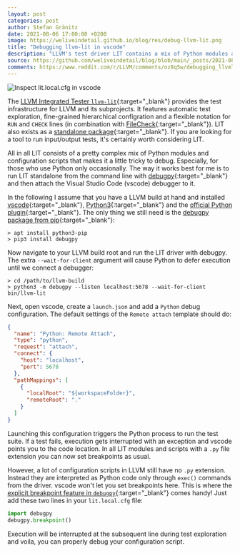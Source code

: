 ```yaml
---
layout: post
categories: post
author: Stefan Gränitz
date: 2021-08-06 17:00:00 +0200
image: https://weliveindetail.github.io/blog/res/debug-llvm-lit.png
title: "Debugging llvm-lit in vscode"
description: "LLVM's test driver LIT contains a mix of Python modules and configuration scripts that can be a little tricky to debug"
source: https://github.com/weliveindetail/blog/blob/main/_posts/2021-08-06-debug-llvm-lit.md
comments: https://www.reddit.com/r/LLVM/comments/oz8q5w/debugging_llvmlit_in_vscode/
---
```


![Inspect lit.local.cfg in vscode](https://weliveindetail.github.io/blog/res/debug-llvm-lit.png)

The [LLVM Integrated Tester `llvm-lit`](https://llvm.org/docs/CommandGuide/lit.html){:target="_blank"} provides the test infrastructure for LLVM and its subprojects. It features automatic test exploration, fine-grained hierarchical configration and a flexible notation for `RUN` and `CHECK` lines (in combination with [FileCheck](https://llvm.org/docs/CommandGuide/FileCheck.html){:target="_blank"}). LIT also exists as a [standalone package](https://pypi.org/project/lit/){:target="_blank"}. If you are looking for a tool to run input/output tests, it's certainly worth considering LIT.

All in all LIT consists of a pretty complex mix of Python modules and configuration scripts that makes it a little tricky to debug. Especially, for those who use Python only occasionally. The way it works best for me is to run LIT standalone from the command line with [debugpy](https://github.com/microsoft/debugpy/){:target="_blank"} and then attach the Visual Studio Code (vscode) debugger to it.

In the following I assume that you have a LLVM build at hand and installed [vscode](https://code.visualstudio.com/){:target="_blank"}, [Python3](https://www.python.org/downloads/){:target="_blank"} and the [official Python plugin](https://marketplace.visualstudio.com/items?itemName=ms-python.python){:target="_blank"}. The only thing we still need is the [debugpy package from pip](https://pypi.org/project/debugpy/){:target="_blank"}:
```
> apt install python3-pip
> pip3 install debugpy
```

Now navigate to your LLVM build root and run the LIT driver with debugpy. The extra `--wait-for-client` argument will cause Python to defer execution until we connect a debugger:
```
> cd /path/to/llvm-build
> python3 -m debugpy --listen localhost:5678 --wait-for-client bin/llvm-lit
```

Next, open vscode, create a `launch.json` and add a `Python` debug configuration. The default settings of the `Remote attach` template should do:
```json
{
  "name": "Python: Remote Attach",
  "type": "python",
  "request": "attach",
  "connect": {
    "host": "localhost",
    "port": 5678
  },
  "pathMappings": [
    {
      "localRoot": "${workspaceFolder}",
      "remoteRoot": "."
    }
  ]
}
```

Launching this configuration triggers the Python process to run the test suite. If a test fails, execution gets interrupted with an exception and vscode points you to the code location. In all LIT modules and scripts with a `.py` file extension you can now set breakpoints as usual.

However, a lot of configuration scripts in LLVM still have no `.py` extension. Instead they are interpreted as Python code only through `exec()` commands from the driver. vscode won't let you set breakpoints here. This is where the [explicit breakpoint feature in `debugpy`](https://github.com/microsoft/debugpy/#breakpoint-function){:target="_blank"} comes handy! Just add these two lines in your `lit.local.cfg` file:
```py
import debugpy
debugpy.breakpoint()
```

Execution will be interrupted at the subsequent line during test exploration and voila, you can properly debug your configuration script.
